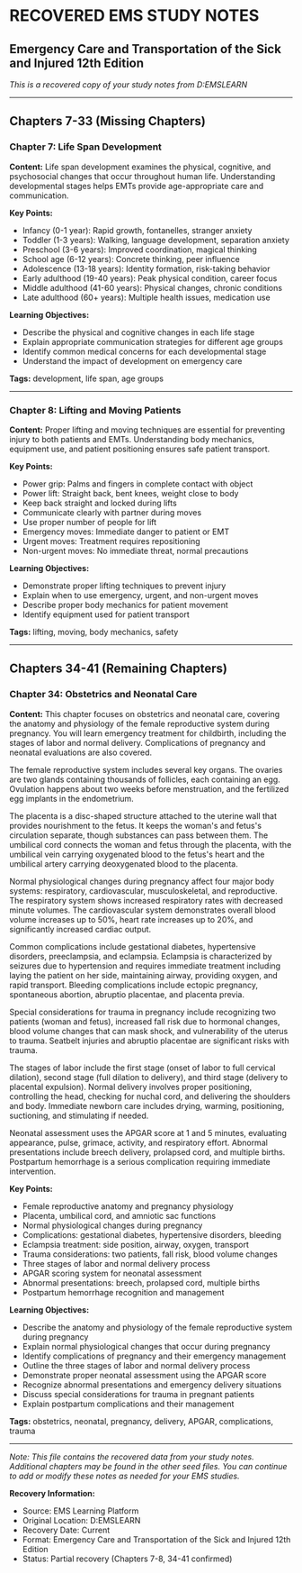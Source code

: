 # RECOVERED EMS STUDY NOTES
## Emergency Care and Transportation of the Sick and Injured 12th Edition

*This is a recovered copy of your study notes from D:EMSLEARN*

---

## Chapters 7-33 (Missing Chapters)

### Chapter 7: Life Span Development

**Content:** Life span development examines the physical, cognitive, and psychosocial changes that occur throughout human life. Understanding developmental stages helps EMTs provide age-appropriate care and communication.

**Key Points:**
- Infancy (0-1 year): Rapid growth, fontanelles, stranger anxiety
- Toddler (1-3 years): Walking, language development, separation anxiety
- Preschool (3-6 years): Improved coordination, magical thinking
- School age (6-12 years): Concrete thinking, peer influence
- Adolescence (13-18 years): Identity formation, risk-taking behavior
- Early adulthood (19-40 years): Peak physical condition, career focus
- Middle adulthood (41-60 years): Physical changes, chronic conditions
- Late adulthood (60+ years): Multiple health issues, medication use

**Learning Objectives:**
- Describe the physical and cognitive changes in each life stage
- Explain appropriate communication strategies for different age groups
- Identify common medical concerns for each developmental stage
- Understand the impact of development on emergency care

**Tags:** development, life span, age groups

---

### Chapter 8: Lifting and Moving Patients

**Content:** Proper lifting and moving techniques are essential for preventing injury to both patients and EMTs. Understanding body mechanics, equipment use, and patient positioning ensures safe patient transport.

**Key Points:**
- Power grip: Palms and fingers in complete contact with object
- Power lift: Straight back, bent knees, weight close to body
- Keep back straight and locked during lifts
- Communicate clearly with partner during moves
- Use proper number of people for lift
- Emergency moves: Immediate danger to patient or EMT
- Urgent moves: Treatment requires repositioning
- Non-urgent moves: No immediate threat, normal precautions

**Learning Objectives:**
- Demonstrate proper lifting techniques to prevent injury
- Explain when to use emergency, urgent, and non-urgent moves
- Describe proper body mechanics for patient movement
- Identify equipment used for patient transport

**Tags:** lifting, moving, body mechanics, safety

---

## Chapters 34-41 (Remaining Chapters)

### Chapter 34: Obstetrics and Neonatal Care

**Content:** This chapter focuses on obstetrics and neonatal care, covering the anatomy and physiology of the female reproductive system during pregnancy. You will learn emergency treatment for childbirth, including the stages of labor and normal delivery. Complications of pregnancy and neonatal evaluations are also covered.

The female reproductive system includes several key organs. The ovaries are two glands containing thousands of follicles, each containing an egg. Ovulation happens about two weeks before menstruation, and the fertilized egg implants in the endometrium.

The placenta is a disc-shaped structure attached to the uterine wall that provides nourishment to the fetus. It keeps the woman's and fetus's circulation separate, though substances can pass between them. The umbilical cord connects the woman and fetus through the placenta, with the umbilical vein carrying oxygenated blood to the fetus's heart and the umbilical artery carrying deoxygenated blood to the placenta.

Normal physiological changes during pregnancy affect four major body systems: respiratory, cardiovascular, musculoskeletal, and reproductive. The respiratory system shows increased respiratory rates with decreased minute volumes. The cardiovascular system demonstrates overall blood volume increases up to 50%, heart rate increases up to 20%, and significantly increased cardiac output.

Common complications include gestational diabetes, hypertensive disorders, preeclampsia, and eclampsia. Eclampsia is characterized by seizures due to hypertension and requires immediate treatment including laying the patient on her side, maintaining airway, providing oxygen, and rapid transport. Bleeding complications include ectopic pregnancy, spontaneous abortion, abruptio placentae, and placenta previa.

Special considerations for trauma in pregnancy include recognizing two patients (woman and fetus), increased fall risk due to hormonal changes, blood volume changes that can mask shock, and vulnerability of the uterus to trauma. Seatbelt injuries and abruptio placentae are significant risks with trauma.

The stages of labor include the first stage (onset of labor to full cervical dilation), second stage (full dilation to delivery), and third stage (delivery to placental expulsion). Normal delivery involves proper positioning, controlling the head, checking for nuchal cord, and delivering the shoulders and body. Immediate newborn care includes drying, warming, positioning, suctioning, and stimulating if needed.

Neonatal assessment uses the APGAR score at 1 and 5 minutes, evaluating appearance, pulse, grimace, activity, and respiratory effort. Abnormal presentations include breech delivery, prolapsed cord, and multiple births. Postpartum hemorrhage is a serious complication requiring immediate intervention.

**Key Points:**
- Female reproductive anatomy and pregnancy physiology
- Placenta, umbilical cord, and amniotic sac functions
- Normal physiological changes during pregnancy
- Complications: gestational diabetes, hypertensive disorders, bleeding
- Eclampsia treatment: side position, airway, oxygen, transport
- Trauma considerations: two patients, fall risk, blood volume changes
- Three stages of labor and normal delivery process
- APGAR scoring system for neonatal assessment
- Abnormal presentations: breech, prolapsed cord, multiple births
- Postpartum hemorrhage recognition and management

**Learning Objectives:**
- Describe the anatomy and physiology of the female reproductive system during pregnancy
- Explain normal physiological changes that occur during pregnancy
- Identify complications of pregnancy and their emergency management
- Outline the three stages of labor and normal delivery process
- Demonstrate proper neonatal assessment using the APGAR score
- Recognize abnormal presentations and emergency delivery situations
- Discuss special considerations for trauma in pregnant patients
- Explain postpartum complications and their management

**Tags:** obstetrics, neonatal, pregnancy, delivery, APGAR, complications, trauma

---

*Note: This file contains the recovered data from your study notes. Additional chapters may be found in the other seed files. You can continue to add or modify these notes as needed for your EMS studies.*

**Recovery Information:**
- Source: EMS Learning Platform
- Original Location: D:EMSLEARN
- Recovery Date: Current
- Format: Emergency Care and Transportation of the Sick and Injured 12th Edition
- Status: Partial recovery (Chapters 7-8, 34-41 confirmed)
